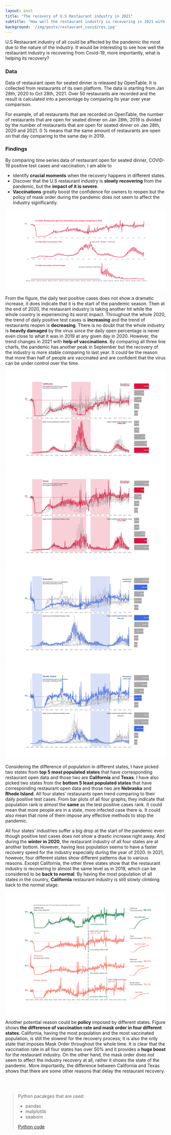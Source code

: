 ```yaml
---
layout: post
title: "The recovery of U.S Restaurant industry in 2021"
subtitle: "How well the restaurant industry is recovering in 2021 with the impact of COVID-19?"
background: '/img/posts/restaurant_covid/res.jpg'
---
```

U.S Restaurant industry of all could be affected by the pandemic the most due to the nature of the industry. It would be interesting to see how well the restaurant industry is recovering from Covid-19, more importantly, what is helping its recovery?


### **Data**

Data of restaurant open for seated dinner is released by OpenTable. It is collected from restaurants of its own platform. The data is starting from Jan 28th, 2020 to  Oct 28th, 2021. Over 50 restaurants are recorded and the result is calculated into a percentage by comparing its year over year comparison. 

For example, of all restaurants that are recorded on OpenTable, the number of restaurants that are open for seated dinner on Jan 28th, 2019 is divided by the number of restaurants that are open for seated dinner on Jan 28th, 2020 and 2021. 0 % means that the same amount of restaurants are open on that day comparing to the same day in 2019. 

### **Findings**

By comparing time series data of restaurant open for seated dinner, COVID-19 positive test cases and vaccination, I am
able to 
- Identify <strong class="covid">crucial moments</strong> when the recovery happens in different states.
- Discover that the U.S restaurant industry is <strong class="covid">slowly recovering </strong> from the pandemic, but the <strong class="covid"> impact of it is severe</strong>. 
- <strong class="covid">Vaccinations</strong> greatly boost the confidence for owners to reopen but the policy of mask order during the pandemic does not seem to affect the industry significantly.

![U.S restaurant industy in recovery overivew](/img/posts/restaurant_covid/fig_1.png "U.S restaurant overview")

From the figure, the daily test positive cases does not show a dramatic increase, it does indicate that it is the start of the pandemic season. Then at the end of 2020, the restaurant industry is taking another hit while the whole country is experiencing its worst impact. Throughout the whole 2020, the trend of daily positive test cases is <strong class="covid">increasing</strong> and the trend of restaurants reopen is <strong class="uber">decreasing</strong>. There is no doubt that the whole industry is <strong class="covid">heavily damaged</strong> by the virus since the daily open percentage is never even close to what it was in 2019 at any given day in 2020. However, the trend changes in 2021 with <strong class="covid">help of vaccinations</strong>. By comparing all three line charts, the pandemic has another peak in September but the recovery of the industry is more stable comparing to last year. It could be the reason that more than half of people are vaccinated and are confident that the virus can be under control over the time. 

![California](/img/posts/restaurant_covid/fig_2.png "California")
![Texas](/img/posts/restaurant_covid/fig_3.png "Texas")
![Nebraska](/img/posts/restaurant_covid/fig_4.png "Nebraska")
![Rhode Island](/img/posts/restaurant_covid/fig_5.png "Rhode Island")

Considering the difference of population in different states, I have picked two states from <strong class="covid">top 5 most populated states</strong> that have corresponding restaurant open data and those two are <strong class="covid">California</strong> and <strong class="covid">Texas</strong>. I have also picked two states from the <strong class="uber">bottom 5 least populated states</strong> that have corresponding restaurant open data and those two are <strong class="uber">Nebraska</strong> and <strong class="uber">Rhode Island</strong>. All four states’ restaurants open trend comparing to their daily positive test cases. From bar plots of all four graphs, they indicate that population rank is almost the <strong class="covid">same</strong> as the test positive cases rank. It could mean that more people are in a state, more infected case there is. It could also mean that none of them impose any effective methods to stop the pandemic. 

All four states’ industries suffer a big drop at the start of the pandemic even though positive test cases does not show a drastic increase right away. And during the <strong class="covid">winter in 2020</strong>, the restaurant industry of all four states are at another bottom. However, having less population seems to have a faster recovery speed for the industry especially during the year of 2020. In 2021, however, four different states show different patterns due to various reasons.  Except California, the other three states show that the restaurant industry is recovering to almost the same level as in 2019, which can be considered to be <strong class="covid">back to normal</strong>. By having the most population of all  states in the country, <strong class="covid">California</strong> restaurant industry is still slowly climbing back to the normal stage.

![The mask order](/img/posts/restaurant_covid/fig_6.png "The mask order")

Another potential reason could be <strong class="policy">policy</strong> imposed by different states. Figure shows<strong class="covid"> the difference of vaccination rate and mask order in four different states</strong>. California, having the most population and the most vaccinated population, is still the slowest for the recovery process; it is also the only state that imposes Mask Order throughout the whole time. It is clear that the vaccination rate in all four states has over 50% and it provides a <strong class="covid"> huge boost</strong> for the restaurant industry. On the other hand, the mask order does not seem to affect the industry recovery at all, rather it shows the state of the pandemic. More importantly, the difference between California and Texas shows that there are some other reasons that delay the restaurant recovery. 

 <br/><br/>

> Python pacakges that are used:
> - pandas
> - matplotlib
> - seaborn
> 
> <a href="http://127.0.0.1:4000/2021/12/28/COVID-19_restaurant-recovery.html">Python code</a>

